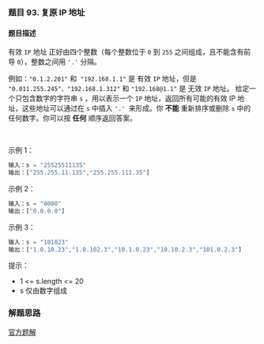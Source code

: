 ### 题目 93. 复原 IP 地址
#### 题目描述
有效 `IP` 地址 正好由四个整数（每个整数位于 `0` 到 `255` 之间组成，且不能含有前导 `0`），整数之间用 `'.'` 分隔。

例如：`"0.1.2.201"` 和` "192.168.1.1"` 是 有效 `IP` 地址，但是 `"0.011.255.245"、"192.168.1.312"` 和 `"192.168@1.1"` 是 无效 `IP` 地址。
给定一个只包含数字的字符串 `s` ，用以表示一个 `IP` 地址，返回所有可能的有效 IP 地址，这些地址可以通过在 `s` 中插入 `'.' `来形成。你 **不能** 重新排序或删除 `s` 中的任何数字。你可以按 **任何** 顺序返回答案。

 

示例 1：

```js
输入：s = "25525511135"
输出：["255.255.11.135","255.255.111.35"]
```
示例 2：

```js
输入：s = "0000"
输出：["0.0.0.0"]
```
示例 3：

```js
输入：s = "101023"
输出：["1.0.10.23","1.0.102.3","10.1.0.23","10.10.2.3","101.0.2.3"]
```

提示：

- 1 <= s.length <= 20
- s 仅由数字组成


### 解题思路
[官方题解](https://leetcode.cn/problems/restore-ip-addresses/solution/fu-yuan-ipdi-zhi-by-leetcode-solution/)